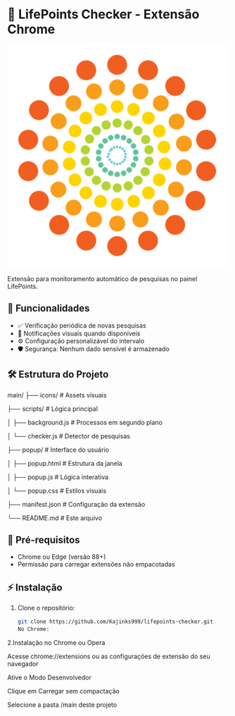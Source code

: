 # 🚀 LifePoints Checker - Extensão Chrome

![Ícone da Extensão](icons/icon128.png)

Extensão para monitoramento automático de pesquisas no painel LifePoints.

## 📌 Funcionalidades
- ✅ Verificação periódica de novas pesquisas
- 🔔 Notificações visuais quando disponíveis
- ⚙️ Configuração personalizável do intervalo
- 🛡️ Segurança: Nenhum dado sensível é armazenado

## 🛠️ Estrutura do Projeto
main/
├── icons/ # Assets visuais

├── scripts/ # Lógica principal

│ ├── background.js # Processos em segundo plano

│ └── checker.js # Detector de pesquisas

├── popup/ # Interface do usuário

│ ├── popup.html # Estrutura da janela

│ ├── popup.js # Lógica interativa

│ └── popup.css # Estilos visuais

├── manifest.json # Configuração da extensão

└── README.md # Este arquivo

## 🚦 Pré-requisitos
- Chrome ou Edge (versão 88+)
- Permissão para carregar extensões não empacotadas

## ⚡ Instalação
1. Clone o repositório:
   ```bash
   git clone https://github.com/Kajinks999/lifepoints-checker.git
   No Chrome:

2.Instalação no Chrome ou Opera

Acesse chrome://extensions ou as configurações de extensão do seu navegador

Ative o Modo Desenvolvedor

Clique em Carregar sem compactação

Selecione a pasta /main deste projeto

